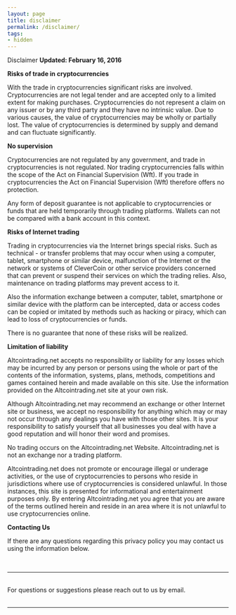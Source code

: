 ```yaml
---
layout: page
title: disclaimer
permalink: /disclaimer/
tags:
- hidden
---
```



Disclaimer **Updated: February 16, 2016**

**Risks of trade in cryptocurrencies**

With the trade in cryptocurrencies significant risks are involved. Cryptocurrencies are not legal tender and are accepted only to a limited extent for making purchases. Cryptocurrencies do not represent a claim on any issuer or by any third party and they have no intrinsic value. Due to various causes, the value of cryptocurrencies may be wholly or partially lost. The value of cryptocurrencies is determined by supply and demand and can fluctuate significantly.

**No supervision**

Cryptocurrencies are not regulated by any government, and trade in cryptocurrencies is not regulated. Nor trading cryptocurrencies falls within the scope of the Act on Financial Supervision (Wft). If you trade in cryptocurrencies the Act on Financial Supervision (Wft) therefore offers no protection.

Any form of deposit guarantee is not applicable to cryptocurrencies or funds that are held temporarily through trading platforms. Wallets can not be compared with a bank account in this context.

**Risks of Internet trading**

Trading in cryptocurrencies via the Internet brings special risks. Such as technical - or transfer problems that may occur when using a computer, tablet, smartphone or similar device, malfunction of the Internet or the network or systems of CleverCoin or other service providers concerned that can prevent or suspend their services on which the trading relies. Also, maintenance on trading platforms may prevent access to it.

Also the information exchange between a computer, tablet, smartphone or similar device with the platform can be intercepted, data or access codes can be copied or imitated by methods such as hacking or piracy, which can lead to loss of cryptocurrencies or funds.

There is no guarantee that none of these risks will be realized.

**Limitation of liability**

Altcointrading.net accepts no responsibility or liability for any losses which may be incurred by any person or persons using the whole or part of the contents of the information, systems, plans, methods, competitions and games contained herein and made available on this site. Use the information provided on the Altcointrading.net site at your own risk.

Although Altcointrading.net may recommend an exchange or other Internet site or business, we accept no responsibility for anything which may or may not occur through any dealings you have with those other sites. It is your responsibility to satisfy yourself that all businesses you deal with have a good reputation and will honor their word and promises.

No trading occurs on the Altcointrading.net Website. Altcointrading.net is not an exchange nor a trading platform.

Altcointrading.net does not promote or encourage illegal or underage activities, or the use of cryptocurrencies to persons who reside in jurisdictions where use of cryptocurrencies is considered unlawful. In those instances, this site is presented for informational and entertainment purposes only. By entering Altcointrading.net you agree that you are aware of the terms outlined herein and reside in an area where it is not unlawful to use cryptocurrencies online.

**Contacting Us**

If there are any questions regarding this privacy policy you may contact us using the information below.


<br/>
<hr/>
<br/>
<span class="contacticon center">
	<a href="mailto:altcointrading@openmailbox.org"><i class="fa fa-envelope-square"></i></a>
	<a href="https://github.com/altcointrading" target="\_blank"><i class="fa fa-github-square"></i></a>
</span>

<div class="col three caption">
	For questions or suggestions please reach out to us by email.
</div>
<br/>
<hr/>
<br/>

